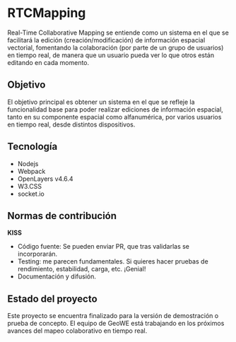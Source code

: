 # RTCMapping
Real-Time Collaborative Mapping se entiende como un sistema en el que se facilitará la edición (creación/modificación) de información espacial vectorial, fomentando la colaboración (por parte de un grupo de usuarios) en tiempo real, de manera que un usuario pueda ver lo que otros están editando en cada momento.



## Objetivo
El objetivo principal es obtener un sistema en el que se refleje la funcionalidad base para poder realizar ediciones de información espacial, tanto en su componente espacial como alfanumérica, por varios usuarios en tiempo real, desde distintos dispositivos.

## Tecnología
- Nodejs
- Webpack
- OpenLayers v4.6.4
- W3.CSS
- socket.io

## Normas de contribución
**KISS**
- Código fuente: Se pueden enviar PR, que tras validarlas se incorporarán.
- Testing: me parecen fundamentales. Si quieres hacer pruebas de rendimiento, estabilidad, carga, etc. ¡Genial!
- Documentación y difusión.

## Estado del proyecto
Este proyecto se encuentra finalizado para la versión de demostración o prueba de concepto. El equipo de GeoWE está trabajando en los próximos avances del mapeo colaborativo en tiempo real.

